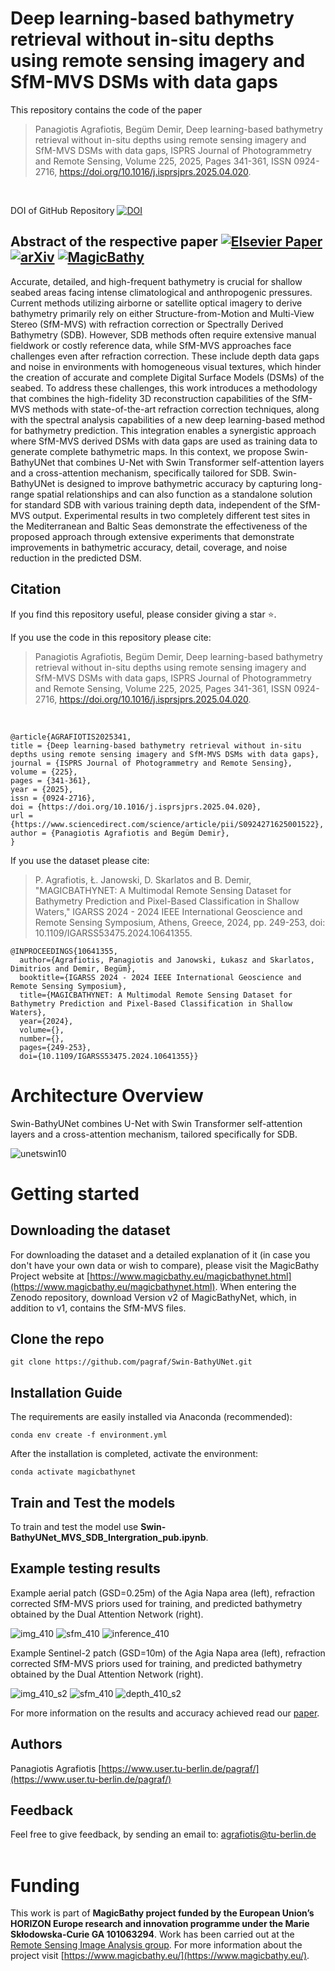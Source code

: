 # Deep learning-based bathymetry retrieval without in-situ depths using remote sensing imagery and SfM-MVS DSMs with data gaps

This repository contains the code of the paper 
>Panagiotis Agrafiotis, Begüm Demir,
Deep learning-based bathymetry retrieval without in-situ depths using remote sensing imagery and SfM-MVS DSMs with data gaps,
ISPRS Journal of Photogrammetry and Remote Sensing,
Volume 225,
2025,
Pages 341-361,
ISSN 0924-2716,
https://doi.org/10.1016/j.isprsjprs.2025.04.020.
<br />


DOI of GitHub Repository [![DOI](https://zenodo.org/badge/880392000.svg)](https://doi.org/10.5281/zenodo.15630607)
<br />
## Abstract of the respective paper [![Elsevier Paper](https://img.shields.io/static/v1?label=Elsevier&message=Paper&color=FF6600)](https://doi.org/10.1016/j.isprsjprs.2025.04.020) [![arXiv](https://img.shields.io/badge/arXiv-Paper-<COLOR>.svg)](https://arxiv.org/abs/2504.11416) [![MagicBathy](https://img.shields.io/badge/MagicBathy-Project-red.svg)](https://www.magicbathy.eu)
Accurate, detailed, and high-frequent bathymetry is crucial for shallow seabed areas facing intense climatological and anthropogenic pressures. Current methods utilizing airborne or satellite optical imagery to derive bathymetry primarily rely on either Structure-from-Motion and Multi-View Stereo (SfM-MVS) with refraction correction or Spectrally Derived Bathymetry (SDB). However, SDB methods often require extensive manual fieldwork or costly reference data, while SfM-MVS approaches face challenges even after refraction correction. These include depth data gaps and noise in environments with homogeneous visual textures, which hinder the creation of accurate and complete Digital Surface Models (DSMs) of the seabed. To address these challenges, this work introduces a methodology that combines the high-fidelity 3D reconstruction capabilities of the SfM-MVS methods with state-of-the-art refraction correction techniques, along with the spectral analysis capabilities of a new deep learning-based method for bathymetry prediction. This integration enables a synergistic approach where SfM-MVS derived DSMs with data gaps are used as training data to generate complete bathymetric maps. In this context, we propose Swin-BathyUNet that combines U-Net with Swin Transformer self-attention layers and a cross-attention mechanism, specifically tailored for SDB. Swin-BathyUNet is designed to improve bathymetric accuracy by capturing long-range spatial relationships and can also function as a standalone solution for standard SDB with various training depth data, independent of the SfM-MVS output. Experimental results in two completely different test sites in the Mediterranean and Baltic Seas demonstrate the effectiveness of the proposed approach through extensive experiments that demonstrate improvements in bathymetric accuracy, detail, coverage, and noise reduction in the predicted DSM.


## Citation

If you find this repository useful, please consider giving a star ⭐.
<br />

If you use the code in this repository please cite:

>Panagiotis Agrafiotis, Begüm Demir,
Deep learning-based bathymetry retrieval without in-situ depths using remote sensing imagery and SfM-MVS DSMs with data gaps,
ISPRS Journal of Photogrammetry and Remote Sensing,
Volume 225,
2025,
Pages 341-361,
ISSN 0924-2716,
https://doi.org/10.1016/j.isprsjprs.2025.04.020.
<br />

```
@article{AGRAFIOTIS2025341,
title = {Deep learning-based bathymetry retrieval without in-situ depths using remote sensing imagery and SfM-MVS DSMs with data gaps},
journal = {ISPRS Journal of Photogrammetry and Remote Sensing},
volume = {225},
pages = {341-361},
year = {2025},
issn = {0924-2716},
doi = {https://doi.org/10.1016/j.isprsjprs.2025.04.020},
url = {https://www.sciencedirect.com/science/article/pii/S0924271625001522},
author = {Panagiotis Agrafiotis and Begüm Demir},
}
```

If you use the dataset please cite:

>P. Agrafiotis, Ł. Janowski, D. Skarlatos and B. Demir, "MAGICBATHYNET: A Multimodal Remote Sensing Dataset for Bathymetry Prediction and Pixel-Based Classification in Shallow Waters," IGARSS 2024 - 2024 IEEE International Geoscience and Remote Sensing Symposium, Athens, Greece, 2024, pp. 249-253, doi: 10.1109/IGARSS53475.2024.10641355.
```
@INPROCEEDINGS{10641355,
  author={Agrafiotis, Panagiotis and Janowski, Łukasz and Skarlatos, Dimitrios and Demir, Begüm},
  booktitle={IGARSS 2024 - 2024 IEEE International Geoscience and Remote Sensing Symposium}, 
  title={MAGICBATHYNET: A Multimodal Remote Sensing Dataset for Bathymetry Prediction and Pixel-Based Classification in Shallow Waters}, 
  year={2024},
  volume={},
  number={},
  pages={249-253},
  doi={10.1109/IGARSS53475.2024.10641355}}
```

# Architecture Overview
Swin-BathyUNet combines U-Net with Swin Transformer self-attention layers and a cross-attention mechanism, tailored specifically for SDB.

![unetswin10](https://github.com/user-attachments/assets/abbba1fb-d56b-400c-9edb-e7a08535a6f0)



# Getting started

## Downloading the dataset

For downloading the dataset and a detailed explanation of it  (in case you don't have your own data or wish to compare), please visit the MagicBathy Project website at [https://www.magicbathy.eu/magicbathynet.html](https://www.magicbathy.eu/magicbathynet.html). When entering the Zenodo repository, download Version v2 of MagicBathyNet, which, in addition to v1, contains the SfM-MVS files.

## Clone the repo

`git clone https://github.com/pagraf/Swin-BathyUNet.git`

## Installation Guide
The requirements are easily installed via Anaconda (recommended):

`conda env create -f environment.yml`

After the installation is completed, activate the environment:

`conda activate magicbathynet`

## Train and Test the models
To train and test the model use **Swin-BathyUNet_MVS_SDB_Intergration_pub.ipynb**.
 
## Example testing results
Example aerial patch (GSD=0.25m) of the Agia Napa area (left), refraction corrected SfM-MVS priors used for training, and predicted bathymetry obtained by the Dual Attention Network (right). 

![img_410](https://github.com/user-attachments/assets/85e891e3-70d0-46f1-bdbc-23df9fc6128c)
![sfm_410](https://github.com/user-attachments/assets/3f35fa83-4ec4-4eea-b714-3d49f62de928)
![inference_410](https://github.com/user-attachments/assets/dfbf6552-6eb0-4ef7-b3c3-ccd41f439c6c)


Example Sentinel-2 patch (GSD=10m) of the Agia Napa area (left), refraction corrected SfM-MVS priors used for training, and predicted bathymetry obtained by the Dual Attention Network (right). 

![img_410_s2](https://github.com/user-attachments/assets/2f02c6d4-4079-4ef6-b0a6-6c0bf678191c)
![sfm_410](https://github.com/user-attachments/assets/3f35fa83-4ec4-4eea-b714-3d49f62de928)
![depth_410_s2](https://github.com/user-attachments/assets/0c090aab-62a5-42c1-80bb-4be95556ff73)

For more information on the results and accuracy achieved read our [paper](https://doi.org/10.1016/j.isprsjprs.2025.04.020). 

## Authors
Panagiotis Agrafiotis [https://www.user.tu-berlin.de/pagraf/](https://www.user.tu-berlin.de/pagraf/)

## Feedback
Feel free to give feedback, by sending an email to: agrafiotis@tu-berlin.de
<br />
<br />

# Funding
This work is part of **MagicBathy project funded by the European Union’s HORIZON Europe research and innovation programme under the Marie Skłodowska-Curie GA 101063294**. Work has been carried out at the [Remote Sensing Image Analysis group](https://rsim.berlin/). For more information about the project visit [https://www.magicbathy.eu/](https://www.magicbathy.eu/).
